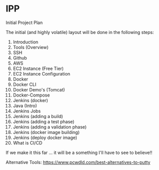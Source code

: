# IPP
Initial Project Plan

The initial (and highly volatile) layout will be done in the following steps: 

1.  Introduction
2.  Tools (Overview)
3.  SSH
4.  Github
5.  AWS
6.  EC2 Instance (Free Tier)
7.  EC2 Instance Configuration
8.  Docker
9.  Docker CLI
10. Docker Demo's (Tomcat)
11. Docker-Compose
12. Jenkins (docker)
13. Java (Intro)
14. Jenkins Jobs
15. Jenkins (adding a build)
16. Jenkins (adding a test phase)
17. Jenkins (adding a validation phase)
18. Jenkins (docker image building)
19. Jenkins (deploy docker image)
20. What is CI/CD

If we make it this far ... it will be a something I'll have to see to believe!!


Alternative Tools:
https://www.pcwdld.com/best-alternatives-to-putty
